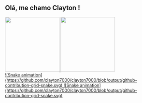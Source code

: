 ## Olá, me chamo Clayton !
<div>
<a href="https://github.com/clayton7000">
<img height="180em" src="https://github-readme-stats.vercel.app/api/top-langs/?username=clayton7000&layout=compact&langs_count=7&theme=dracula"/>
<img height="180em" src="https://github-readme-stats.vercel.app/api?username=clayton7000&show_icons=true&theme=dracula&include_all_commits=true&count_private=true"/>
</div>
<div>
  ![Snake animation](https://github.com/clayton7000/clayton7000/blob/output/github-contribution-grid-snake.svg)
  ![Snake animation](https://github.com/clayton7000/clayton7000/blob/output/github-contribution-grid-snake.svg)
</div>
